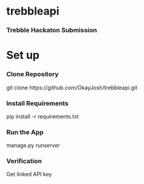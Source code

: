 # trebbleapi
<h3> Trebble Hackaton Submission </h3>

# Set up
<h3> Clone Repository </h3>
<p> git clone https://github.com/OkayJosh/trebbleapi.git </p>

<h3> Install Requirements </h3>
<p> pip install -r requirements.txt </p>

<h3> Run the App </h3>
<p> manage.py runserver </p>

<h3> Verification </h3>
<p> Get linked API key </p>
